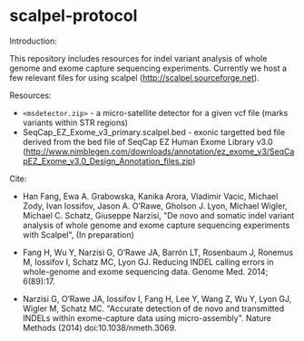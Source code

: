 # scalpel-protocol

Introduction:

This repository includes resources for indel variant analysis of whole genome and exome capture sequencing experiments.
Currently we host a few relevant files for using scalpel (http://scalpel.sourceforge.net).

Resources:

- `<msdetector.zip>` - a micro-satellite detector for a given vcf file (marks variants within STR regions)
- SeqCap_EZ_Exome_v3_primary.scalpel.bed - exonic targetted bed file derived from the bed file of SeqCap EZ Human Exome Library v3.0 (http://www.nimblegen.com/downloads/annotation/ez_exome_v3/SeqCapEZ_Exome_v3.0_Design_Annotation_files.zip)

Cite:

- Han Fang, Ewa A. Grabowska, Kanika Arora, Vladimir Vacic, Michael Zody, Ivan Iossifov, Jason A. O’Rawe, Gholson J. Lyon, Michael Wigler, Michael C. Schatz, Giuseppe Narzisi, "De novo and somatic indel variant analysis of whole genome and exome capture sequencing experiments with Scalpel", (In preparation)

- Fang H, Wu Y, Narzisi G, O’Rawe JA, Barrón LT, Rosenbaum J, Ronemus M, Iossifov I, Schatz MC, Lyon GJ. Reducing INDEL calling errors in whole-genome and exome sequencing data. Genome Med. 2014; 6(89):17.

- Narzisi G, O’Rawe JA, Iossifov I, Fang H, Lee Y, Wang Z, Wu Y, Lyon GJ, Wigler M, Schatz MC. "Accurate detection of de novo and transmitted INDELs within exome-capture data using micro-assembly". Nature Methods (2014) doi:10.1038/nmeth.3069. 

